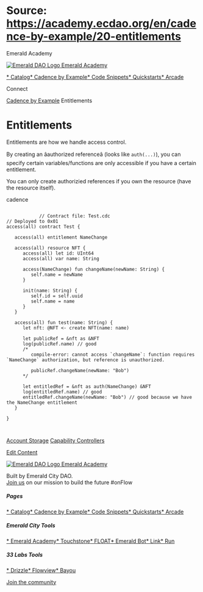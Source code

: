 # Source: https://academy.ecdao.org/en/cadence-by-example/20-entitlements

Emerald Academy





[![Emerald DAO Logo](/ea-logo.png)
Emerald Academy](/en/)


[* Catalog](/en/catalog)[* Cadence by Example](/en/cadence-by-example)[* Code Snippets](/en/snippets)[* Quickstarts](/en/quickstarts)[* Arcade](https://arcade.ecdao.org)

Connect



[Cadence by Example](/en/cadence-by-example)
Entitlements

# Entitlements

Entitlements are how we handle access control.

By creating an âauthorized referenceâ (looks like `auth(...)`), you can specify certain variables/functions are only accessible if you have a certain entitlement.

You can only create authorizied references if you own the resource (have the resource itself).

cadence

```
		
			// Contract file: Test.cdc
// Deployed to 0x01
access(all) contract Test {

   access(all) entitlement NameChange

   access(all) resource NFT {
      access(all) let id: UInt64
      access(all) var name: String

      access(NameChange) fun changeName(newName: String) {
         self.name = newName
      }
      
      init(name: String) {
         self.id = self.uuid
         self.name = name
      }
   }

   access(all) fun test(name: String) {
      let nft: @NFT <- create NFT(name: name)
      
      let publicRef = &nft as &NFT
      log(publicRef.name) // good
      /*
         compile-error: cannot access `changeName`: function requires `NameChange` authorization, but reference is unauthorized.

         publicRef.changeName(newName: "Bob")
      */

      let entitledRef = &nft as auth(NameChange) &NFT
      log(entitledRef.name) // good
      entitledRef.changeName(newName: "Bob") // good because we have the NameChange entitlement
   }

}
		 
	
```

[Account Storage](/en/cadence-by-example/19-account-storage)
[Capability Controllers](/en/cadence-by-example/21-capability-controllers)

[Edit Content](https://github.com/emerald-dao/emerald-academy-v2/tree/main/src/lib/content/cadence-by-example/en/20-entitlements.md)



[![Emerald DAO Logo](/ea-logo.png)
Emerald Academy](/en/)

Built by Emerald City DAO.  
[Join us](https://discord.gg/emerald-city-906264258189332541) on our mission to build the future #onFlow

##### Pages

[* Catalog](/en/catalog)[* Cadence by Example](/en/cadence-by-example)[* Code Snippets](/en/snippets)[* Quickstarts](/en/quickstarts)[* Arcade](https://arcade.ecdao.org)


##### Emerald City Tools

[* Emerald Academy](https://academy.ecdao.org/)[* Touchstone](https://touchstone.city/)[* FLOAT](https://floats.city/)[* Emerald Bot](https://bot.ecdao.org/)[* Link](https://link.ecdao.org/)[* Run](https://run.ecdao.org/)


##### 33 Labs Tools

[* Drizzle](https://drizzle33.app/)[* Flowview](https://flowview.app/)[* Bayou](https://bayou33.app/)

[Join the community](https://discord.gg/emerald-city-906264258189332541)